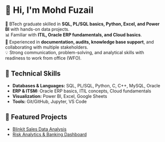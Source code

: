 # 👋 Hi, I'm Mohd Fuzail  

🚀 BTech graduate skilled in **SQL, PL/SQL basics, Python, Excel, and Power BI** with hands-on data projects.  
📊 Familiar with **ITIL, Oracle ERP fundamentals, and Cloud basics**.  
📝 Experienced in **documentation, audits, knowledge base support**, and collaborating with multiple stakeholders.  
💡 Strong communication, problem-solving, and analytical skills with readiness to work from office (WFO).  

## 🔧 Technical Skills
- **Databases & Languages:** SQL, PL/SQL, Python, C, C++, MySQL, Oracle  
- **ERP & ITSM:** Oracle ERP basics, ITIL concepts, Cloud fundamentals  
- **Visualization:** Power BI, Excel, Google Sheets  
- **Tools:** Git/GitHub, Jupyter, VS Code  

## 📂 Featured Projects
- [Blinkit Sales Data Analysis](#)  
- [Risk Analytics & Banking Dashboard](#)


